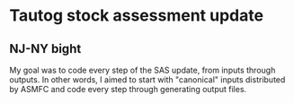 # Tautog stock assessment update
## NJ-NY bight

My goal was to code every step of the SAS update, from inputs through outputs. In other words, I aimed to start with "canonical" inputs distributed by ASMFC and code every step through generating output files.
